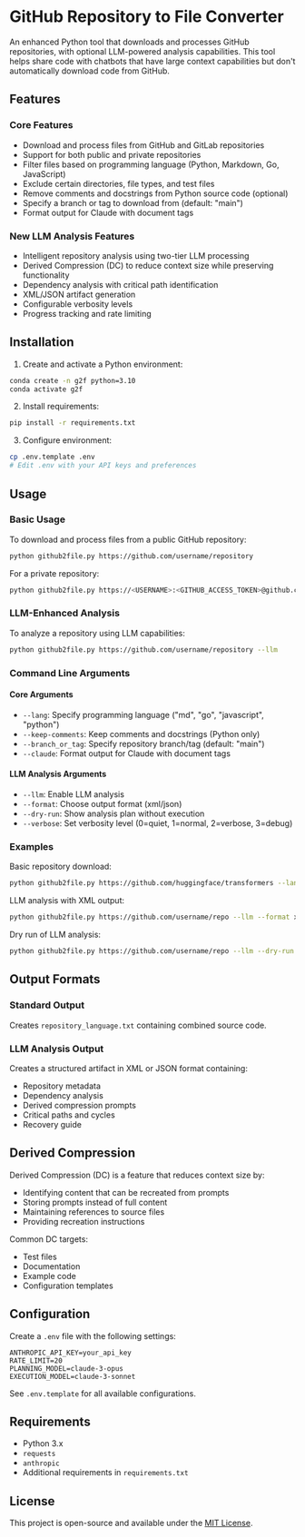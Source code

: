 # GitHub Repository to File Converter

An enhanced Python tool that downloads and processes GitHub repositories, with optional LLM-powered analysis capabilities. This tool helps share code with chatbots that have large context capabilities but don't automatically download code from GitHub.

## Features

### Core Features
- Download and process files from GitHub and GitLab repositories
- Support for both public and private repositories
- Filter files based on programming language (Python, Markdown, Go, JavaScript)
- Exclude certain directories, file types, and test files
- Remove comments and docstrings from Python source code (optional)
- Specify a branch or tag to download from (default: "main")
- Format output for Claude with document tags

### New LLM Analysis Features
- Intelligent repository analysis using two-tier LLM processing
- Derived Compression (DC) to reduce context size while preserving functionality
- Dependency analysis with critical path identification
- XML/JSON artifact generation
- Configurable verbosity levels
- Progress tracking and rate limiting

## Installation

1. Create and activate a Python environment:
```bash
conda create -n g2f python=3.10
conda activate g2f
```

2. Install requirements:
```bash
pip install -r requirements.txt
```

3. Configure environment:
```bash
cp .env.template .env
# Edit .env with your API keys and preferences
```

## Usage

### Basic Usage
To download and process files from a public GitHub repository:
```bash
python github2file.py https://github.com/username/repository
```

For a private repository:
```bash
python github2file.py https://<USERNAME>:<GITHUB_ACCESS_TOKEN>@github.com/username/repository
```

### LLM-Enhanced Analysis
To analyze a repository using LLM capabilities:
```bash
python github2file.py https://github.com/username/repository --llm
```

### Command Line Arguments

#### Core Arguments
- `--lang`: Specify programming language ("md", "go", "javascript", "python")
- `--keep-comments`: Keep comments and docstrings (Python only)
- `--branch_or_tag`: Specify repository branch/tag (default: "main")
- `--claude`: Format output for Claude with document tags

#### LLM Analysis Arguments
- `--llm`: Enable LLM analysis
- `--format`: Choose output format (xml/json)
- `--dry-run`: Show analysis plan without execution
- `--verbose`: Set verbosity level (0=quiet, 1=normal, 2=verbose, 3=debug)

### Examples

Basic repository download:
```bash
python github2file.py https://github.com/huggingface/transformers --lang python
```

LLM analysis with XML output:
```bash
python github2file.py https://github.com/username/repo --llm --format xml --verbose 2
```

Dry run of LLM analysis:
```bash
python github2file.py https://github.com/username/repo --llm --dry-run
```

## Output Formats

### Standard Output
Creates `repository_language.txt` containing combined source code.

### LLM Analysis Output
Creates a structured artifact in XML or JSON format containing:
- Repository metadata
- Dependency analysis
- Derived compression prompts
- Critical paths and cycles
- Recovery guide

## Derived Compression

Derived Compression (DC) is a feature that reduces context size by:
- Identifying content that can be recreated from prompts
- Storing prompts instead of full content
- Maintaining references to source files
- Providing recreation instructions

Common DC targets:
- Test files
- Documentation
- Example code
- Configuration templates

## Configuration

Create a `.env` file with the following settings:
```plaintext
ANTHROPIC_API_KEY=your_api_key
RATE_LIMIT=20
PLANNING_MODEL=claude-3-opus
EXECUTION_MODEL=claude-3-sonnet
```

See `.env.template` for all available configurations.

## Requirements
- Python 3.x
- `requests`
- `anthropic`
- Additional requirements in `requirements.txt`

## License
This project is open-source and available under the [MIT License](LICENSE).
